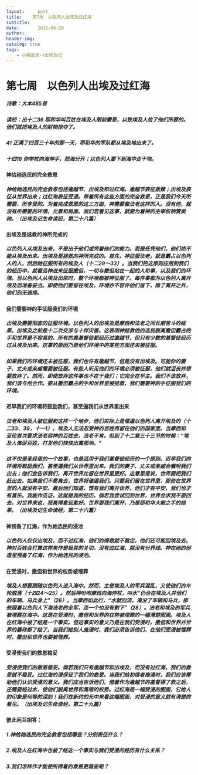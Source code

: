 ```yaml
---
layout:     post
title:    第7周　以色列人出埃及过红海
subtitle:   
date:       2021-06-28
author:     
header-img: 
catalog: true
tags:
    - 小排追求->出埃及记
---
```


# 第七周　以色列人出埃及过红海

##### 诗歌：大本485首

##### 读经：出十二36    耶和华叫百姓在埃及人眼前蒙恩，以致埃及人给了他们所要的。他们就把埃及人的财物掠夺了。

##### 41    正满了四百三十年的那一天，耶和华的军队都从埃及地出来了。

##### 十四16  你举杖向海伸手，把海分开；以色列人要下到海中走干地。

#### **神给祂选民的完全救恩**

##### 神给祂选民的完全救恩包括逾越节、出埃及和过红海。逾越节表征救赎；出埃及表征从世界出来；过红海表征受浸。带着所有这些方面的完全救恩，正是我们今天所需要、所享受的。为着完成救恩的这三方面，神需要像法老这样的人。没有他，就没有所需要的环境、光景和局面。我们若看见这事，就要为着神的主宰权柄赞美祂。（*出埃及记生命读经*，第二十八篇）

#### **出埃及是拯救的神所完成的**

##### 以色列人从埃及出来，不是出于他们或凭着他们的能力。若是任凭他们，他们绝不能从埃及出来。出埃及是拯救的神所完成的。首先，神征服法老，就是霸占以色列人的人，然后祂征服所有的埃及人（十二29～33）。当我们把这原则应用到我们的经历中，就看见神进来征服撒但，一切与撒但站在一起的人和事，以及我们的环境。当以色列人从埃及出来时，整个环境都被神征服了。每件事都为以色列人离开埃及而准备妥当。即使他们要留在埃及，环境亦不容许他们留下，除了离开之外，他们别无选择。

#### **我们需要神的手征服我们的环境**

##### 出埃及需要彻底的征服环境。以色列人的出埃及是摩西和法老之间长期苦斗的结果。出埃及之前是十二次交涉与十样灾害。这表明神拯救他的选民脱离撒但霸占的手和世界是不容易的。所有的真基督徒都经历过逾越节，但只有少数的基督徒经历过从埃及出来。这事的原因乃是他们环境中的某些方面还未被征服。

##### 如果我们的环境还未被征服，我们也许有逾越节，但是没有出埃及。可能你的妻子、丈夫或亲戚需要被征服。有些人听见他们的环境必须被征服，他们就沮丧并想要放弃了。然而，即使放弃这件事也不在于我们；它完全在乎主。我们不该放弃，我们该与他合作。要从撒但霸占的手和世界里被拯救，我们需要神的手征服我们的环境。

#### **迟早我们的环境将鼓励我们，甚至逼我们从世界里出来**

##### 法老和埃及人被征服到这样一个地步，他们实际上是催逼以色列人离开埃及的（十二33、39，十一1）。埃及人无法忍受神的百姓再留在他们的国家里。当摩西和亚伦首次要求法老容神的百姓去，法老不肯。但到了十二章三十三节的时候：“埃及人催促百姓，打发他们快快出离那地。”

##### 这不仅是圣经里的一个故事，也是适用于我们基督徒经历的一个原则。迟早我们的环境将鼓励我们，甚至逼我们从世界里出来。我们的妻子、丈夫或亲戚会嘱咐我们出去；他们会告诉我们，离开世界比留在世界里更好。这意思是说，世界要把我们赶出去。如果我们不愿离去，世界将催逼我们。只要我们留在世界里，那些在世界里的人就没有平安。最后他们知道，惟有我们离开世界，他们才有平安，我们也才有喜乐。我能作见证，这就是我的经历。倘若我尝试回到世界，世界会求我不要回去。对世界来说，我离得愈远愈好。世界要我们离开，乃是耶和华大能之手的结果。（*出埃及记生命读经*，第二十六篇）

#### **神预备了红海，作为祂选民的浸池**

##### 以色列人仅仅出埃及，而不过红海，他们的得救就不稳定。他们还可能回埃及去。神对百姓会打算这样来作是极其的关切。没有过红海，就没有分界线。神在祂的创造里预备了红海，作为祂选民的浸池。

#### **在受浸时，撒但和世界的权势被埋葬**

##### 埃及人想要跟随以色列人进入海中。然而，主使埃及人的军兵混乱，又使他们的车轮脱落（十四24～25）。然后神吩咐摩西向海伸杖，叫水“仍合在埃及人并他们的车辆、马兵身上”（26）。当摩西如此行，“水就回流，淹没了车辆和马兵，那些跟着以色列人下海法老的全军，连一个也没有剩下”（28）。法老和埃及的军兵被埋葬在海中。这是在受浸时，撒但和世界的权势被埋葬的一幅清楚图画。埃及人在红海中被了结是一个事实。但这事实的意义乃是在我们受浸时，撒但和世界并世界的暴政都了结了。当我们给别人施浸时，我们必须告诉他们，在他们受浸被埋葬时，撒但和世界也要被埋葬。

#### **受浸使我们的救恩稳妥**

##### 受浸使我们的救恩稳妥。倘若我们只有逾越节和出埃及，而没有过红海，我们的救恩就不稳妥。过红海的浸保证了我们的救恩。当我们给初信者施浸时，我们应该帮助他们认识受浸的意义。我们应当告诉他们，借着作为逾越节的基督得了救之后，还需要经过水，使他们脱离世界和黑暗的权势。过红海是一幅受浸的图画，它给人的印象是何等的深刻！我们在新约的光中来看这幅图画，对受浸的意义就有清楚的看见。（*出埃及记生命读经*，第二十九篇） 

#### **彼此问互相答：**

##### 1.神给祂选民的完全救恩包括哪些？分别表征什么？

##### 2.埃及人在红海中也被了结这一个事实与我们受浸的经历有什么关系？

##### 3.我们怎样作才能使所得着的救恩更稳妥呢？